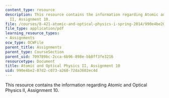 ```yaml
---
content_type: resource
description: This resource contains the information regarding Atomic and Optical Physics
  II, Assignment 10.
file: /courses/8-421-atomic-and-optical-physics-i-spring-2014/990e4be207d2c073a26072da3602ec4d_MIT8_421S14_homeWork10.pdf
file_type: application/pdf
learning_resource_types:
- Assignments
ocw_type: OCWFile
parent_title: Assignments
parent_type: CourseSection
parent_uid: 709789bc-2cca-6b96-898e-bb8ff3fe3216
resourcetype: Document
title: Atomic and Optical Physics II, Assignment 10
uid: 990e4be2-07d2-c073-a260-72da3602ec4d
---
```

This resource contains the information regarding Atomic and Optical Physics II, Assignment 10.

